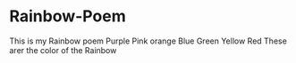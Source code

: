 # Rainbow-Poem
This is my Rainbow poem
Purple
Pink
orange
Blue
Green
Yellow
Red
These arer the color of the Rainbow
